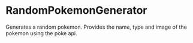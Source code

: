 # RandomPokemonGenerator

Generates a random pokemon. Provides the name, type and image of the pokemon using the poke api.
